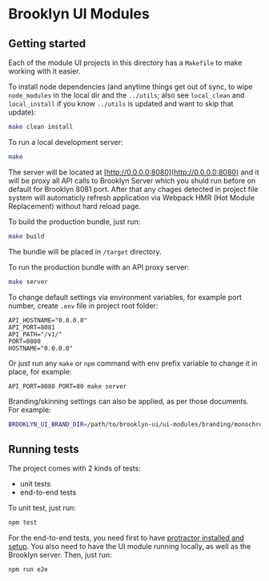 # Brooklyn UI Modules

## Getting started

Each of the module UI projects in this directory has a `Makefile` to make working with it easier.

To install node dependencies (and anytime things get out of sync, to wipe `node_modules` in the local dir and the `../utils`;
also see `local_clean` and `local_install` if you know `../utils` is updated and want to skip that update):

```sh
make clean install
```

To run a local development server:
```sh
make
```

The server will be located at [http://0.0.0.0:8080](http://0.0.0.0:8080) and it will be proxy all API calls to Brooklyn Server 
which you shuld run before on default for Brooklyn 8081 port. After that any chages detected in project file system will 
automaticly refresh application via Webpack HMR (Hot Module Replacement) without hard reload page.

To build the production bundle, just run:

```sh
make build
```

The bundle will be placed in `/target` directory.

To run the production bundle with an API proxy server:

```sh
make server
```

To change default settings via environment variables, for example port number, create `.env` file in project root folder:
```
API_HOSTNAME="0.0.0.0"
API_PORT=8081
API_PATH="/v1/"
PORT=8080
HOSTNAME="0.0.0.0"
```

Or just run any `make` or `npm` command with env prefix variable to change it in place, for example:
```
API_PORT=8080 PORT=80 make server
```

Branding/skinning settings can also be applied, as per those documents. For example:

```sh
BROOKLYN_UI_BRAND_DIR=/path/to/brooklyn-ui/ui-modules/branding/monochrome/ make
```

## Running tests

The project comes with 2 kinds of tests:
* unit tests
* end-to-end tests

To unit test, just run:
```sh
npm test
```

For the end-to-end tests, you need first to have [protractor installed and setup](http://www.protractortest.org/#/tutorial). 
You also need to have the UI module running locally, as well as the Brooklyn server. Then, just run:
```sh
npm run e2e
```

<!--
  Licensed to the Apache Software Foundation (ASF) under one
  or more contributor license agreements.  See the NOTICE file
  distributed with this work for additional information
  regarding copyright ownership.  The ASF licenses this file
  to you under the Apache License, Version 2.0 (the
  "License"); you may not use this file except in compliance
  with the License.  You may obtain a copy of the License at

      http://www.apache.org/licenses/LICENSE-2.0

  Unless required by applicable law or agreed to in writing,
  software distributed under the License is distributed on an
  "AS IS" BASIS, WITHOUT WARRANTIES OR CONDITIONS OF ANY
  KIND, either express or implied.  See the License for the
  specific language governing permissions and limitations
  under the License.
-->
